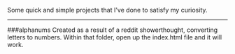 Some quick and simple projects that I've done to satisfy my curiosity.
- - -
###alphanums
Created as a result of a reddit showerthought, converting letters to numbers. Within that folder, open up the index.html file and it will work.